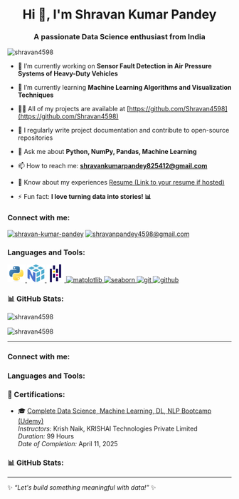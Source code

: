<h1 align="center">Hi 👋, I'm Shravan Kumar Pandey</h1>
<h3 align="center">A passionate Data Science enthusiast from India</h3>

<p align="left"> <img src="https://komarev.com/ghpvc/?username=shravan4598&label=Profile%20views&color=0e75b6&style=flat" alt="shravan4598" /> </p>

- 🔭 I’m currently working on **Sensor Fault Detection in Air Pressure Systems of Heavy-Duty Vehicles**

- 🌱 I’m currently learning **Machine Learning Algorithms and Visualization Techniques**

- 👨‍💻 All of my projects are available at [https://github.com/Shravan4598](https://github.com/Shravan4598)

- 📝 I regularly write project documentation and contribute to open-source repositories

- 💬 Ask me about **Python, NumPy, Pandas, Machine Learning**

- 📫 How to reach me: **shravankumarpandey825412@gmail.com**

- 📄 Know about my experiences [Resume (Link to your resume if hosted)]()

- ⚡ Fun fact: **I love turning data into stories! 📊**

<h3 align="left">Connect with me:</h3>
<p align="left">
<a href="https://www.linkedin.com/in/shravan-kumar-pandey-309786309/" target="blank"><img align="center" src="https://cdn.jsdelivr.net/npm/simple-icons@v3/icons/linkedin.svg" alt="shravan-kumar-pandey" height="30" width="40" /></a>
<a href="mailto:shravanpandey4598@gmail.com"><img align="center" src="https://cdn.jsdelivr.net/npm/simple-icons@v3/icons/gmail.svg" alt="shravanpandey4598@gmail.com" height="30" width="40" /></a>
</p>

<h3 align="left">Languages and Tools:</h3>
<p align="left"> 
  <a href="https://www.python.org" target="_blank" rel="noreferrer"> <img src="https://raw.githubusercontent.com/devicons/devicon/master/icons/python/python-original.svg" alt="python" width="40" height="40"/> </a> 
  <a href="https://numpy.org/" target="_blank" rel="noreferrer"> <img src="https://raw.githubusercontent.com/devicons/devicon/master/icons/numpy/numpy-original.svg" alt="numpy" width="40" height="40"/> </a> 
  <a href="https://pandas.pydata.org/" target="_blank" rel="noreferrer"> <img src="https://raw.githubusercontent.com/devicons/devicon/master/icons/pandas/pandas-original.svg" alt="pandas" width="40" height="40"/> </a> 
  <a href="https://matplotlib.org/" target="_blank" rel="noreferrer"> <img src="https://cdn.worldvectorlogo.com/logos/matplotlib.svg" alt="matplotlib" width="40" height="40"/> </a> 
  <a href="https://seaborn.pydata.org/" target="_blank" rel="noreferrer"> <img src="https://seaborn.pydata.org/_images/logo-mark-lightbg.svg" alt="seaborn" width="40" height="40"/> </a> 
  <a href="https://git-scm.com/" target="_blank" rel="noreferrer"> <img src="https://www.vectorlogo.zone/logos/git-scm/git-scm-icon.svg" alt="git" width="40" height="40"/> </a> 
  <a href="https://github.com/" target="_blank" rel="noreferrer"> <img src="https://cdn-icons-png.flaticon.com/512/25/25231.png" alt="github" width="40" height="40"/> </a> 
</p>

<h3>📊 GitHub Stats:</h3>
<p align="left">
  <img src="https://github-readme-stats.vercel.app/api?username=shravan4598&show_icons=true&locale=en" alt="shravan4598" />
</p>

<p><img align="center" src="https://github-readme-streak-stats.herokuapp.com/?user=shravan4598&" alt="shravan4598" /></p>

---
<h3 align="left">Connect with me:</h3>
<!-- your connection icons here -->

<h3 align="left">Languages and Tools:</h3>
<!-- your tools icons here -->

<h3 align="left">📜 Certifications:</h3>

- 🎓 [Complete Data Science, Machine Learning, DL, NLP Bootcamp (Udemy)](https://ude.my/UC-c2e77a53-0576-41d4-815b-89df85e1eef6)  
  *Instructors:* Krish Naik, KRISHAI Technologies Private Limited  
  *Duration:* 99 Hours  
  *Date of Completion:* April 11, 2025

<h3>📊 GitHub Stats:</h3>
<!-- your GitHub stats here -->

---
✨ _“Let's build something meaningful with data!”_ ✨

